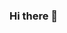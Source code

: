 ### Hi there 👋

<!--
**arthi35/arthi35** is a ✨ _special_ ✨ repository because its `README.md` (this file) appears on your GitHub profile.

Here are some ideas to get you started:

- 🔭 I’m currently working on React js!
- 🌱 I’m currently learning Node,Express,Mongoose 
- 💬 Ask me about CSS,Javascript,ReactJS
- 📫 How to reach me: arthimba35@gmail.com 
- ⚡ Fun fact:  Listening motivational music
-->
